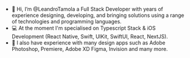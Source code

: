 - 👋 Hi, I’m @LeandroTamola a Full Stack Developer with years of experience designing, developing, and bringing solutions using a range of technologies and programming languages.
- 💻 At the moment I'm specialised on Typescript Stack & iOS Development (React Native, Swift, UIKit, SwiftUI, React, NextJS).
- 👀 I also have experience with many design apps such as Adobe Photoshop, Premiere, Adobe XD Figma, Invision and many more.
